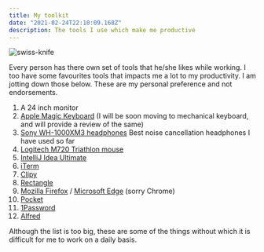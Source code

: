 ```yaml
---
title: My toolkit
date: "2021-02-24T22:10:09.168Z"
description: The tools I use which make me productive
---
```


![swiss-knife]

Every person has there own set of tools that he/she likes while working.
I too have some favourites tools that impacts me a lot to my productivity.
I am jotting down those below. These are my personal preference and not endorsements.

1. A 24 inch monitor
2. [Apple Magic Keyboard][apple-magic-keyboard] (I will be soon moving to mechanical keyboard, and will provide a review of the same)
3. [Sony WH-1000XM3 headphones][sony-wh1000xm3] Best noise cancellation headphones I have used so far
4. [Logitech M720 Triathlon mouse][logitech-m720]
5. [IntelliJ Idea Ultimate][intellij-idea]
6. [iTerm][iterm]
7. [Clipy][clipy]
8. [Rectangle][rectangle-app]
9. [Mozilla Firefox][firefox] / [Microsoft Edge][edge] (sorry Chrome)
10. [Pocket][pocket]
11. [1Password][1password]
12. [Alfred][alfred]

Although the list is too big, these are some of the things without which it is difficult for me to work on a daily basis.

[apple-magic-keyboard]: https://www.apple.com/shop/product/MLA22LL/A/magic-keyboard-us-english
[sony-wh1000xm3]: https://www.sony.com/electronics/headband-headphones/wh-1000xm3
[logitech-m720]: https://www.logitech.com/en-us/products/mice/m720-triathlon.910-004790.html
[intellij-idea]: https://www.jetbrains.com/idea/download/#section=mac
[iterm]: https://iterm2.com
[clipy]: https://github.com/Clipy/Clipy
[rectangle-app]: https://rectangleapp.com
[pocket]: https://getpocket.com
[1password]: https://1password.com
[alfred]: https://www.alfredapp.com
[firefox]: https://www.mozilla.org/en-US/firefox/new/
[edge]: https://www.microsoft.com/en-us/edge
[swiss-knife]: ./swiss-knife.jpg
